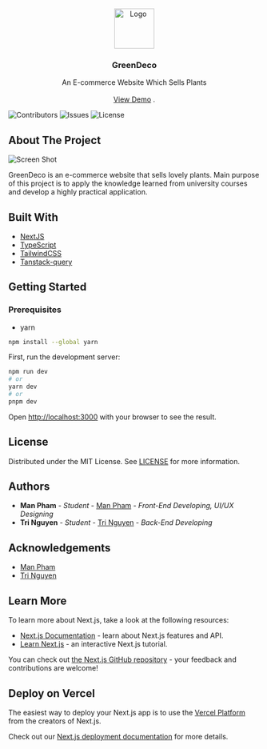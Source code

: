 <br/>
<p align="center">
  <a href="https://github.com/minhman2501/greendeco-fe">
    <img src="https://api.logo.com/api/v2/images?logo=logo_dec2751a-e5fd-45e3-ac8c-26488931ace5&u=1697101283144&format=svg&margins=166&width=1000&height=750&fit=contain" alt="Logo" width="80" height="80">
  </a>

  <h3 align="center">GreenDeco</h3>

  <p align="center">
    An E-commerce Website Which Sells Plants
    <br/>
    <br/>
    <a href="https://greendeco-fe.vercel.app">View Demo</a>
    .
  </p>
</p>

![Contributors](https://img.shields.io/github/contributors/minhman2501/greendeco-fe?color=dark-green) ![Issues](https://img.shields.io/github/issues/minhman2501/greendeco-fe) ![License](https://img.shields.io/github/license/minhman2501/greendeco-fe) 

## About The Project

![Screen Shot](https://firebasestorage.googleapis.com/v0/b/greendeco-2726b.appspot.com/o/Screenshot%202024-01-18%20at%2016-36-27%20Welcome%20to%20GreenDeco.png?alt=media&token=0e0e1458-e078-4ac5-8ab0-1186c9d82bcb)

GreenDeco is an e-commerce website that sells lovely plants. Main purpose of this project is to apply the knowledge learned from university courses and develop a highly practical application.

## Built With

* [NextJS](https://nextjs.org/)
* [TypeScript](https://www.typescriptlang.org/)
* [TailwindCSS](https://tailwindcss.com/)
* [Tanstack-query](https://tanstack.com/query/latest)


## Getting Started

### Prerequisites

* yarn

```bash
npm install --global yarn
```

First, run the development server:

```bash
npm run dev
# or
yarn dev
# or
pnpm dev
```

Open [http://localhost:3000](http://localhost:3000) with your browser to see the result.

## License

Distributed under the MIT License. See [LICENSE](https://github.com/minhman2501/greendeco-fe/blob/main/LICENSE.md) for more information.

## Authors

* **Man Pham** - *Student* - [Man Pham](https://github.com/minhman2501) - *Front-End Developing, UI/UX Designing*
* **Tri Nguyen** - *Student* - [Tri Nguyen](https://github.com/uncleTen276/) - *Back-End Developing*

## Acknowledgements

* [Man Pham](https://github.com/minhman2501)
* [Tri Nguyen](https://github.com/uncleTen276/)

## Learn More

To learn more about Next.js, take a look at the following resources:

-   [Next.js Documentation](https://nextjs.org/docs) - learn about Next.js features and API.
-   [Learn Next.js](https://nextjs.org/learn) - an interactive Next.js tutorial.

You can check out [the Next.js GitHub repository](https://github.com/vercel/next.js/) - your feedback and contributions are welcome!

## Deploy on Vercel

The easiest way to deploy your Next.js app is to use the [Vercel Platform](https://vercel.com/new?utm_medium=default-template&filter=next.js&utm_source=create-next-app&utm_campaign=create-next-app-readme) from the creators of Next.js.

Check out our [Next.js deployment documentation](https://nextjs.org/docs/deployment) for more details.
